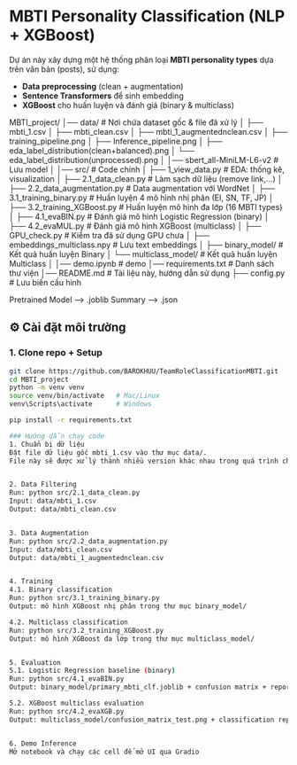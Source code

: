 # MBTI Personality Classification (NLP + XGBoost)

Dự án này xây dựng một hệ thống phân loại **MBTI personality types** dựa trên văn bản (posts), sử dụng:
- **Data preprocessing** (clean + augmentation)
- **Sentence Transformers** để sinh embedding
- **XGBoost** cho huấn luyện và đánh giá (binary & multiclass)

MBTI_project/
│── data/ # Nơi chứa dataset gốc & file đã xử lý
│ ├── mbti_1.csv
│ ├── mbti_clean.csv
│ ├── mbti_1_augmentednclean.csv
│ ├── training_pipeline.png
│ ├── Inference_pipeline.png
│ ├── eda_label_distribution(clean+balanced).png
│ └── eda_label_distribution(unprocessed).png
│
│── sbert_all-MiniLM-L6-v2 # Lưu model
│
│── src/ # Code chính
│ ├── 1_view_data.py # EDA: thống kê, visualization
│ ├── 2.1_data_clean.py # Làm sạch dữ liệu (remove link,…)
│ ├── 2.2_data_augmentation.py # Data augmentation với WordNet
│ ├── 3.1_training_binary.py # Huấn luyện 4 mô hình nhị phân (EI, SN, TF, JP)
│ ├── 3.2_training_XGBoost.py # Huấn luyện mô hình đa lớp (16 MBTI types)
│ ├── 4.1_evaBIN.py # Đánh giá mô hình Logistic Regression (binary)
│ ├── 4.2_evaMUL.py # Đánh giá mô hình XGBoost (multiclass)
│ ├── GPU_check.py # Kiểm tra đã sử dụng GPU chưa
│ ├── embeddings_multiclass.npy # Lưu text embeddings
│ ├── binary_model/ # Kết quả huấn luyện Binary
│ └── multiclass_model/ # Kết quả huấn luyện Multiclass
│
│── demo.ipynb # demo
│── requirements.txt # Danh sách thư viện
│── README.md # Tài liệu này, hướng dẫn sử dụng
├── config.py # Lưu biến cấu hình


Pretrained Model --> .joblib
Summary --> .json


## ⚙️ Cài đặt môi trường

### 1. Clone repo + Setup
```bash
git clone https://github.com/BAROKHUU/TeamRoleClassificationMBTI.git
cd MBTI_project
python -m venv venv
source venv/bin/activate   # Mac/Linux
venv\Scripts\activate      # Windows

pip install -r requirements.txt

### Hướng dẫn chạy code
1. Chuẩn bị dữ liệu
Đặt file dữ liệu gốc mbti_1.csv vào thư mục data/.
File này sẽ được xử lý thành nhiều version khác nhau trong quá trình chạy.


2. Data Filtering
Run: python src/2.1_data_clean.py
Input: data/mbti_1.csv
Output: data/mbti_clean.csv


3. Data Augmentation
Run: python src/2.2_data_augmentation.py
Input: data/mbti_clean.csv
Output: data/mbti_1_augmentednclean.csv


4. Training
4.1. Binary classification
Run: python src/3.1_training_binary.py
Output: mô hình XGBoost nhị phân trong thư mục binary_model/

4.2. Multiclass classification 
Run: python src/3.2_training_XGBoost.py
Output: mô hình XGBoost đa lớp trong thư mục multiclass_model/


5. Evaluation
5.1. Logistic Regression baseline (binary)
Run: python src/4.1_evaBIN.py
Output: binary_model/primary_mbti_clf.joblib + confusion matrix + report JSON

5.2. XGBoost multiclass evaluation
Run: python src/4.2_evaXGB.py
Output: multiclass_model/confusion_matrix_test.png + classification report


6. Demo Inference
Mở notebook và chạy các cell để mở UI qua Gradio 